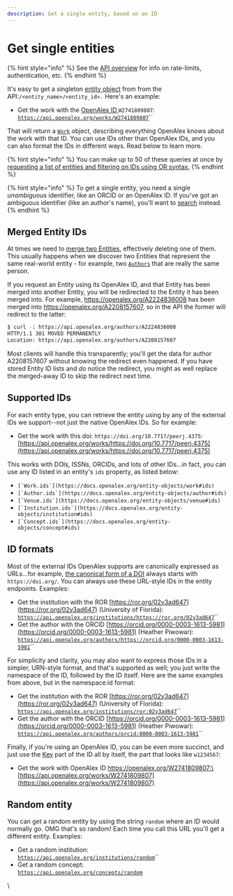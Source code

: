 ```yaml
---
description: Get a single entity, based on an ID
---
```


# Get single entities

{% hint style="info" %}
See the [API overview](./) for info on rate-limits, authentication, etc.
{% endhint %}

It's easy to get a singleton [entity object](https://docs.openalex.org/about-the-data#entity-objects) from from the API:`/<entity_name>/<entity_id>.` Here's an example:

* Get the work with the [OpenAlex ID ](../about-the-data/#the-openalex-id)`W2741809807`: [`https://api.openalex.org/works/W2741809807`](https://api.openalex.org/works/W2741809807)``

That will return a [`Work`](../about-the-data/work.md) object, describing everything OpenAlex knows about the work with that ID.    You can use IDs other than OpenAlex IDs, and you can also format the IDs in different ways. Read below to learn more.

{% hint style="info" %}
You can make up to 50 of these queries at once by [requesting a list of entities and filtering on IDs using OR syntax.](get-lists-of-entities/filter-entity-lists.md#addition-or)
{% endhint %}

{% hint style="info" %}
To get a single entity, you need a single _unambiguous_ identifier, like an ORCID or an OpenAlex ID. If you've got an ambiguous identifier (like an author's name), you'll want to  [search](get-lists-of-entities/search-entity-lists.md) instead.
{% endhint %}

## Merged Entity IDs

At times we need to [merge two Entities](../about-the-data/#merged-entities), effectively deleting one of them. This usually happens when we discover two Entities that represent the same real-world entity - for example, two [`Authors`](../about-the-data/author.md) that are really the same person.

If you request an Entity using its OpenAlex ID, and that Entity has been merged into another Entity, you will be redirected to the Entity it has been merged into. For example, https://openalex.org/A2224836008 has been merged into https://openalex.org/A2208157607, so in the API the former will redirect to the latter:

```bash
$ curl -i https://api.openalex.org/authors/A2224836008
HTTP/1.1 301 MOVED PERMANENTLY
Location: https://api.openalex.org/authors/A2208157607
```

Most clients will handle this transparently; you'll get the data for author A2208157607 without knowing the redirect even happened. If you have stored Entity ID lists and _do_ notice the redirect, you might as well replace the merged-away ID to skip the redirect next time.

## Supported IDs

For each entity type, you can retrieve the entity using by any of the external IDs we support--not just the native OpenAlex IDs. So for example:

* Get the work with this doi: `https://doi.org/10.7717/peerj.4375`:\
  [https://api.openalex.org/works/https://doi.org/10.7717/peerj.4375](https://api.openalex.org/works/https://doi.org/10.7717/peerj.4375)

This works with DOIs, ISSNs, ORCIDs, and lots of other IDs...in fact, you can use any ID listed in an entity's `ids` property, as listed below:

* ``[`Work.ids`](https://docs.openalex.org/entity-objects/work#ids)``
* ``[`Author.ids`](https://docs.openalex.org/entity-objects/author#ids)``
* ``[`Venue.ids`](https://docs.openalex.org/entity-objects/venue#ids)``
* ``[`Institution.ids`](https://docs.openalex.org/entity-objects/institution#ids)``
* ``[`Concept.ids`](https://docs.openalex.org/entity-objects/concept#ids)``

## ID formats

Most of the external IDs OpenAlex supports are canonically expressed as URLs...for example, [the canonical form of a DOI](https://www.crossref.org/display-guidelines/) always starts with `https://doi.org/`. You can always use these URL-style IDs in the entity endpoints. Examples:

* Get the institution with the ROR [https://ror.org/02y3ad647](https://ror.org/02y3ad647) (University of Florida):\
  [`https://api.openalex.org/institutions/https://ror.org/02y3ad647`](https://api.openalex.org/institutions/https://ror.org/02y3ad647)``
* Get the author with the ORCID [https://orcid.org/0000-0003-1613-5981](https://orcid.org/0000-0003-1613-5981) (Heather Piwowar):\
  [`https://api.openalex.org/authors/https://orcid.org/0000-0003-1613-5981`](https://api.openalex.org/authors/https://orcid.org/0000-0003-1613-5981)``

For simplicity and clarity, you may also want to express those IDs in a simpler, URN-style format, and that's supported as well; you just write the namespace of the ID, followed by the ID itself. Here are the same examples from above, but in the namespace:id format:

* Get the institution with the ROR [https://ror.org/02y3ad647](https://ror.org/02y3ad647) (University of Florida):\
  [`https://api.openalex.org/institutions/ror:02y3ad647`](https://api.openalex.org/institutions/ror:02y3ad647)``
* Get the author with the ORCID [https://orcid.org/0000-0003-1613-5981](https://orcid.org/0000-0003-1613-5981) (Heather Piwowar):\
  [`https://api.openalex.org/authors/orcid:0000-0003-1613-5981`](https://api.openalex.org/authors/orcid:0000-0003-1613-5981)``

Finally, if you're using an OpenAlex ID, you can be even more succinct, and just use the [Key](../about-the-data/#the-openalex-key) part of the ID all by itself, the part that looks like `w1234567`:

* Get the work with OpenAlex ID https://openalex.org/W2741809807:\
  [https://api.openalex.org/works/W2741809807](https://api.openalex.org/works/W2741809807)

## Random entity

You can get a random entity by using the string `random` where an ID would normally go. OMG that's so random! Each time you call this URL you'll get a different entity.  Examples:

* Get a random institution:\
  [`https://api.openalex.org/institutions/random`](https://api.openalex.org/institutions/random)``
* Get a random concept:\
  [`https://api.openalex.org/concepts/random`](https://api.openalex.org/concepts/random)

\
